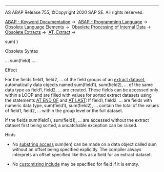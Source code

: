  

* * *

AS ABAP Release 755, ©Copyright 2020 SAP SE. All rights reserved.

[ABAP - Keyword Documentation](https://help.sap.com/doc/abapdocu_755_index_htm/7.55/en-US/abenabap.htm) →  [ABAP - Programming Language](https://help.sap.com/doc/abapdocu_755_index_htm/7.55/en-US/abenabap_reference.htm) →  [Obsolete Language Elements](https://help.sap.com/doc/abapdocu_755_index_htm/7.55/en-US/abenabap_obsolete.htm) →  [Obsolete Processing of Internal Data](https://help.sap.com/doc/abapdocu_755_index_htm/7.55/en-US/abendata_internal_obsolete.htm) →  [Obsolete Extracts](https://help.sap.com/doc/abapdocu_755_index_htm/7.55/en-US/abenabap_extracts_extended.htm) →  [AT, Extract](https://help.sap.com/doc/abapdocu_755_index_htm/7.55/en-US/abapat_extract.htm) → 

sum( )

Obsolete Syntax

... sum(field) ....

Effect

For the fields field1, field2, ... of the field groups of an [extract dataset](https://help.sap.com/doc/abapdocu_755_index_htm/7.55/en-US/abenextract_dataset_glosry.htm "Glossary Entry"), automatically data objects named sum(field1), sum(field2), ... of the same data type as field1, field2, ... are created. These fields can be accessed only within a LOOP and are filled with values for sorted extract datasets using the statements [AT END OF](https://help.sap.com/doc/abapdocu_755_index_htm/7.55/en-US/abapat_extract.htm) and [AT LAST](https://help.sap.com/doc/abapdocu_755_index_htm/7.55/en-US/abapat_extract.htm): If field1, field2, ... are fields with numeric data type, sum(field1), sum(field2), ... contain the total of the values of field1, field2, ... within the group level or the full dataset.

If the fields sum(field1), sum(field1), ... are accessed without the extract dataset first being sorted, a uncatchable exception can be raised.

Hints

-   No [substring access](https://help.sap.com/doc/abapdocu_755_index_htm/7.55/en-US/abenoffset_length.htm) sum(len) can be made on a data object called sum without an offset being specified explicitly. The compiler always interprets an offset specified like this as a field for an extract dataset.

-   No [customizing include](https://help.sap.com/doc/abapdocu_755_index_htm/7.55/en-US/abencustomizing_include_glosry.htm "Glossary Entry") may be specified for field if it is empty.